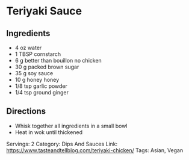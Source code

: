 # Teriyaki Sauce
## Ingredients
- 4 oz water
- 1 TBSP cornstarch
- 6 g better than bouillon no chicken
- 30 g packed brown sugar
- 35 g soy sauce
- 10 g honey honey
- 1/8 tsp garlic powder
- 1/4 tsp ground ginger
## Directions
- Whisk together all ingredients in a small bowl
- Heat in wok until thickened

Servings: 2
Category: Dips And Sauces
Link: https://www.tasteandtellblog.com/teriyaki-chicken/
Tags: Asian, Vegan
